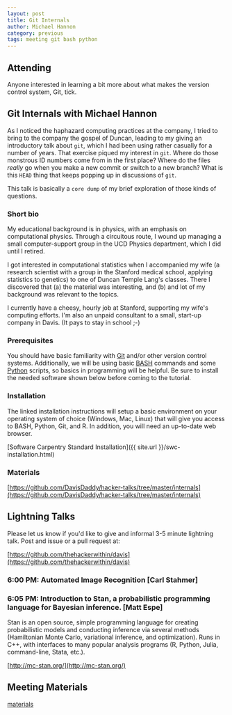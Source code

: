 ```yaml
---
layout: post
title: Git Internals
author: Michael Hannon
category: previous
tags: meeting git bash python
---
```


## Attending

Anyone interested in learning a bit more about what makes the version control
system, Git, tick.

## Git Internals with Michael Hannon

As I noticed the haphazard computing practices at the company, I tried to bring
to the company the gospel of Duncan, leading to my giving an introductory talk
about `git`, which I had been using rather casually for a number of years. That
exercise piqued my interest in `git`.  Where do those monstrous ID numbers come
from in the first place?  Where do the files *really* go when you make a new
commit or switch to a new branch?  What is this `HEAD` thing that keeps popping
up in discussions of `git`.

This talk is basically a `core dump` of my brief exploration of those kinds of
questions.

### Short bio

My educational background is in physics, with an emphasis on computational
physics.  Through a circuitous route, I wound up managing a small
computer-support group in the UCD Physics department, which I did until
I retired.

I got interested in computational statistics when I accompanied my wife (a
research scientist with a group in the Stanford medical school, applying
statistics to genetics) to one of Duncan Temple Lang's classes.  There
I discovered that (a) the material was interesting, and (b) and lot of my
background was relevant to the topics.

I currently have a cheesy, hourly job at Stanford, supporting my wife's
computing efforts.  I'm also an unpaid consultant to a small, start-up company
in Davis.  (It pays to stay in school ;-)

### Prerequisites

You should have basic familiarity with
[Git](https://en.wikipedia.org/wiki/Git_%28software%29) and/or other version
control systems. Additionally, we will be using basic
[BASH](https://en.wikipedia.org/wiki/Bash_%28Unix_shell%29) commands and some
[Python](https://en.wikipedia.org/wiki/Python_%28programming_language%29)
scripts, so basics in programming will be helpful. Be sure to install the
needed software shown below before coming to the tutorial.

### Installation

The linked installation instructions will setup a basic environment on your
operating system of choice (Windows, Mac, Linux) that will give you access to
BASH, Python, Git, and R. In addition, you will need an up-to-date web browser.

[Software Carpentry Standard Installation]({{ site.url }}/swc-installation.html)

### Materials

[https://github.com/DavisDaddy/hacker-talks/tree/master/internals](https://github.com/DavisDaddy/hacker-talks/tree/master/internals)

## Lightning Talks

Please let us know if you'd like to give and informal 3-5 minute lightning
talk. Post and issue or a pull request at:

[https://github.com/thehackerwithin/davis](https://github.com/thehackerwithin/davis)

### 6:00 PM: Automated Image Recognition [Carl Stahmer]

### 6:05 PM: Introduction to Stan, a probabilistic programming language for Bayesian inference. [Matt Espe]

Stan is an open source, simple programming language for creating probabilistic models and conducting inference via several methods (Hamiltonian Monte Carlo, variational inference, and optimization). Runs in C++, with interfaces to many popular analysis programs (R, Python, Julia, command-line, Stata, etc.).

[http://mc-stan.org/](http://mc-stan.org/)

## Meeting Materials

[materials](https://github.com/thehackerwithin/davis/tree/gh-pages/meeting-materials/2016-02-11)
